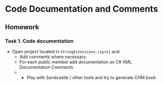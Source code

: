 # Code Documentation and Comments
## Homework

### Task 1. Code documentation
*	Open project located in `StringExtensions.csproj` and:
	*	Add comments where necessary.
	*	For each public member add documentation as C# XML Documentation Comments
	*	* Play with Sandcastle / other tools and try to generate CHM book